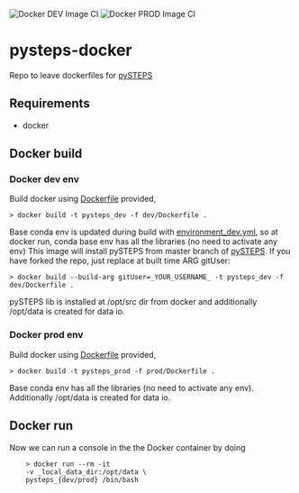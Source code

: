![Docker DEV Image CI](https://github.com/felixlapalma/pysteps-docker/workflows/Docker%20DEV%20Image%20CI/badge.svg)
![Docker PROD Image CI](https://github.com/felixlapalma/pysteps-docker/workflows/Docker%20PROD%20Image%20CI/badge.svg)

# pysteps-docker

Repo to leave dockerfiles for [pySTEPS](https://github.com/pySTEPS/pysteps)

## Requirements

- docker

## Docker build

### Docker dev env

Build docker using [Dockerfile](dev/Dockerfile) provided,

	> docker build -t pysteps_dev -f dev/Dockerfile .

Base conda env is updated during build with  [environment_dev.yml](https://raw.githubusercontent.com/pySTEPS/pysteps/master/environment_dev.yml), so at
docker run, conda base env has all the libraries (no need to activate any env)
This image will install pySTEPS from master branch of [pySTEPS](https://github.com/pySTEPS/pysteps).
If you have forked the repo, just replace at built time ARG gitUser:

	> docker build --build-arg gitUser=_YOUR_USERNAME_ -t pysteps_dev -f dev/Dockerfile .

pySTEPS lib is installed at /opt/src dir from docker and additionally /opt/data is created for 
data io.

### Docker prod env

Build docker using [Dockerfile](prod/Dockerfile) provided,

	> docker build -t pysteps_prod -f prod/Dockerfile .

Base conda env has all the libraries (no need to activate any env). Additionally /opt/data is created for 
data io.

## Docker run

Now we can run a console in the the Docker container by doing

    	> docker run --rm -it 
    	-v _local_data_dir:/opt/data \
     	pysteps_{dev/prod} /bin/bash
